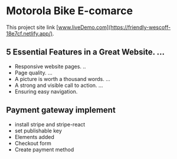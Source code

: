 # Motorola Bike E-comarce

This project site link [www.liveDemo.com](https://friendly-wescoff-18e7cf.netlify.app/).

## 5 Essential Features in a Great Website. ...

- Responsive website pages. ..
- Page quality. ...
- A picture is worth a thousand words. ...
- A strong and visible call to action. ...
- Ensuring easy navigation.


## Payment gateway implement
-   install stripe and stripe-react
-   set publishable key
-   Elements added 
-   Checkout form
-   Create payment method